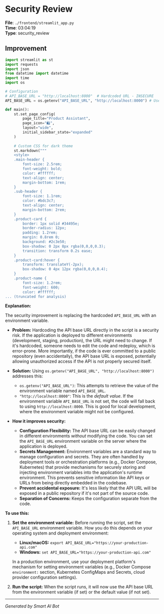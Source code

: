 # Security Review

**File**: `./frontend/streamlit_app.py`  
**Time**: 03:04:19  
**Type**: security_review

## Improvement

```python
import streamlit as st
import requests
import json
from datetime import datetime
import time
import os

# Configuration
# API_BASE_URL = "http://localhost:8000"  # Hardcoded URL - INSECURE
API_BASE_URL = os.getenv("API_BASE_URL", "http://localhost:8000") # Use environment variable

def main():
    st.set_page_config(
        page_title="Product Assistant",
        page_icon="🛍️",
        layout="wide",
        initial_sidebar_state="expanded"
    )
    
    # Custom CSS for dark theme
    st.markdown("""
    <style>
    .main-header {
        font-size: 2.5rem;
        font-weight: bold;
        color: #ffffff;
        text-align: center;
        margin-bottom: 1rem;
    }
    .sub-header {
        font-size: 1.1rem;
        color: #bdc3c7;
        text-align: center;
        margin-bottom: 2rem;
    }
    .product-card {
        border: 1px solid #34495e;
        border-radius: 12px;
        padding: 1.2rem;
        margin: 0.8rem 0;
        background: #2c3e50;
        box-shadow: 0 2px 8px rgba(0,0,0,0.3);
        transition: transform 0.2s ease;
    }
    .product-card:hover {
        transform: translateY(-2px);
        box-shadow: 0 4px 12px rgba(0,0,0,0.4);
    }
    .product-name {
        font-size: 1.2rem;
        font-weight: 600;
        color: #ffffff;
... (truncated for analysis)
```

**Explanation:**

The security improvement is replacing the hardcoded `API_BASE_URL` with an environment variable.

*   **Problem:** Hardcoding the API base URL directly in the script is a security risk. If the application is deployed to different environments (development, staging, production), the URL might need to change.  If it's hardcoded, someone needs to edit the code and redeploy, which is error-prone.  More importantly, if the code is ever committed to a public repository (even accidentally), the API base URL is exposed, potentially allowing unauthorized access if the API is not properly secured itself.

*   **Solution:**  Using `os.getenv("API_BASE_URL", "http://localhost:8000")` addresses this:
    *   `os.getenv("API_BASE_URL")`: This attempts to retrieve the value of the environment variable named `API_BASE_URL`.
    *   `"http://localhost:8000"`: This is the *default value*. If the environment variable `API_BASE_URL` is not set, the code will fall back to using `http://localhost:8000`.  This is good for local development, where the environment variable might not be configured.

*   **How it improves security:**
    *   **Configuration Flexibility:** The API base URL can be easily changed in different environments *without* modifying the code. You can set the `API_BASE_URL` environment variable on the server where the application is deployed.
    *   **Secrets Management:** Environment variables are a standard way to manage configuration and secrets.  They are often handled by deployment tools or orchestration platforms (e.g., Docker Compose, Kubernetes) that provide mechanisms for securely storing and injecting environment variables into the application's runtime environment.  This prevents sensitive information like API keys or URLs from being directly embedded in the codebase.
    *   **Prevent accidental exposure:** It's less likely that the API URL will be exposed in a public repository if it's not part of the source code.
    *   **Separation of Concerns:** Keeps the configuration separate from the code.

**To use this:**

1.  **Set the environment variable:** Before running the script, set the `API_BASE_URL` environment variable.  How you do this depends on your operating system and deployment environment:

    *   **Linux/macOS:** `export API_BASE_URL="https://your-production-api.com"`
    *   **Windows:** `set API_BASE_URL="https://your-production-api.com"`

    In a production environment, use your deployment platform's mechanism for setting environment variables (e.g., Docker Compose `environment:` section, Kubernetes ConfigMaps and Secrets, cloud provider configuration settings).

2.  **Run the script:**  When the script runs, it will now use the API base URL from the environment variable (if set) or the default value (if not set).

---
*Generated by Smart AI Bot*
